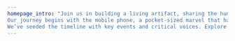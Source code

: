 ```yaml
---
homepage_intro: "Join us in building a living artifact, sharing the human impact of technology, and harnessing our joint power for the future of tech citizenship.
Our journey begins with the mobile phone, a pocket-sized marvel that has transformed our relationship with time, space and each other. How did we get here?
We’ve seeded the timeline with key events and critical voices. Explore themes and [personal histories](/collections/peoples-stories), [add your story](/participate), and [discover actionable steps](/resources) to ensure technology serves us all."
---
```

